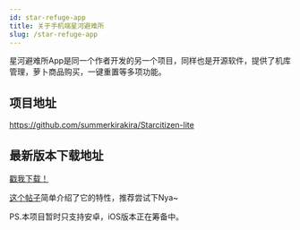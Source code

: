 ```yaml
---
id: star-refuge-app
title: 关于手机端星河避难所
slug: /star-refuge-app
---
```

星河避难所App是同一个作者开发的另一个项目，同样也是开源软件，提供了机库管理，萝卜商品购买，一键重置等多项功能。

## 项目地址
https://github.com/summerkirakira/Starcitizen-lite

## 最新版本下载地址
[戳我下载！](http://biaoju.site:6088/latest)

[这个帖子](https://tieba.baidu.com/p/8107660971)简单介绍了它的特性，推荐尝试下Nya~

PS.本项目暂时只支持安卓，iOS版本正在筹备中。